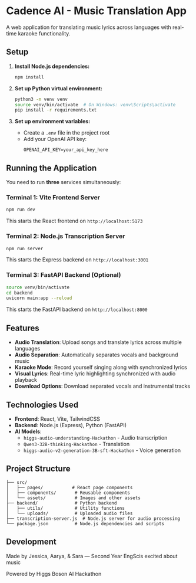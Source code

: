 # Cadence AI - Music Translation App

A web application for translating music lyrics across languages with real-time karaoke functionality.

## Setup

1. **Install Node.js dependencies:**
   ```bash
   npm install
   ```

2. **Set up Python virtual environment:**
   ```bash
   python3 -m venv venv
   source venv/bin/activate  # On Windows: venv\Scripts\activate
   pip install -r requirements.txt
   ```

3. **Set up environment variables:**
   - Create a `.env` file in the project root
   - Add your OpenAI API key:
     ```
     OPENAI_API_KEY=your_api_key_here
     ```

## Running the Application

You need to run **three** services simultaneously:

### Terminal 1: Vite Frontend Server
```bash
npm run dev
```
This starts the React frontend on `http://localhost:5173`

### Terminal 2: Node.js Transcription Server
```bash
npm run server
```
This starts the Express backend on `http://localhost:3001`

### Terminal 3: FastAPI Backend (Optional)
```bash
source venv/bin/activate
cd backend
uvicorn main:app --reload
```
This starts the FastAPI backend on `http://localhost:8000`

## Features

- **Audio Translation**: Upload songs and translate lyrics across multiple languages
- **Audio Separation**: Automatically separates vocals and background music
- **Karaoke Mode**: Record yourself singing along with synchronized lyrics
- **Visual Lyrics**: Real-time lyric highlighting synchronized with audio playback
- **Download Options**: Download separated vocals and instrumental tracks

## Technologies Used

- **Frontend**: React, Vite, TailwindCSS
- **Backend**: Node.js (Express), Python (FastAPI)
- **AI Models**:
  - `higgs-audio-understanding-Hackathon` - Audio transcription
  - `Qwen3-32B-thinking-Hackathon` - Translation
  - `higgs-audio-v2-generation-3B-sft-Hackathon` - Voice generation

## Project Structure

```
├── src/
│   ├── pages/           # React page components
│   ├── components/       # Reusable components
│   └── assets/           # Images and other assets
├── backend/              # Python backend
│   ├── utils/            # Utility functions
│   └── uploads/          # Uploaded audio files
├── transcription-server.js  # Node.js server for audio processing
└── package.json          # Node.js dependencies and scripts

```

## Development

Made by Jessica, Aarya, & Sara — Second Year EngScis excited about music

Powered by Higgs Boson AI Hackathon


